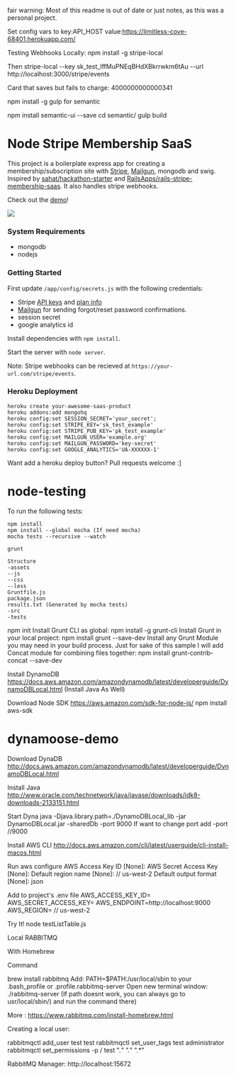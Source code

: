 fair warning: Most of this readme is out of date or just notes, as this was a personal project.

Set config vars to
key:API_HOST value:https://limitless-cove-68401.herokuapp.com/

Testing Webhooks Locally:
 npm install -g stripe-local

 Then
 stripe-local --key sk_test_lffMuPNEqBHdXBkrrwkm6tAu --url http://localhost:3000/stripe/events


Card that saves but fails to charge:
4000000000000341


npm install -g gulp for semantic

npm install semantic-ui --save
cd semantic/
gulp build

# Node Stripe Membership SaaS

This project is a boilerplate express app for creating a membership/subscription site with [Stripe](https://stripe.com), [Mailgun](https://mailgun.com/signup), mongodb and swig. Inspired by [sahat/hackathon-starter](https://github.com/sahat/hackathon-starter) and [RailsApps/rails-stripe-membership-saas](https://github.com/RailsApps/rails-stripe-membership-saas). It also handles stripe webhooks.

Check out the [demo](https://node-stripe-membership-saas.herokuapp.com/dashboard)!

<a href="https://node-stripe-membership-saas.herokuapp.com/dashboard">
    <img src="https://a16545fb495c8760fb33-4cec33efbe2744e99ba863e52edb2075.ssl.cf2.rackcdn.com/stripe-membership-app-screenshot.png">
</a>

### System Requirements

- mongodb
- nodejs

### Getting Started

First update `/app/config/secrets.js` with the following credentials:

- Stripe [API keys](https://dashboard.stripe.com/account/apikeys) and [plan info](https://dashboard.stripe.com/test/plans)
- [Mailgun](https://mailgun.com/signup) for sending forgot/reset password confirmations.
- session secret
- google analytics id

Install dependencies with `npm install`.

Start the server with `node server`.

Note: Stripe webhooks can be recieved at `https://your-url.com/stripe/events`.

### Heroku Deployment

```
heroku create your-awesome-saas-product
heroku addons:add mongohq
heroku config:set SESSION_SECRET='your_secret';
heroku config:set STRIPE_KEY='sk_test_example'
heroku config:set STRIPE_PUB_KEY='pk_test_example'
heroku config:set MAILGUN_USER='example.org'
heroku config:set MAILGUN_PASSWORD='key-secret'
heroku config:set GOOGLE_ANALYTICS='UA-XXXXXX-1'
```

Want add a heroku deploy button? Pull requests welcome :]



# node-testing

To run the following tests:

```
npm install
npm install --global mocha (If need mocha)
mocha tests --recursive --watch

grunt

Structure
-assets
--js
--css
--less
Gruntfile.js
package.json
results.txt (Generated by mocha tests)
-src
-tests
```

npm init
Install Grunt CLI as global:
npm install -g grunt-cli
Install Grunt in your local project:
npm install grunt --save-dev
Install any Grunt Module you may need in your build process. Just for sake of this sample I will add Concat module for combining files together:
npm install grunt-contrib-concat --save-dev

Install DynamoDB
https://docs.aws.amazon.com/amazondynamodb/latest/developerguide/DynamoDBLocal.html
(Install Java As Well)

Download Node SDK
https://aws.amazon.com/sdk-for-node-js/
npm install aws-sdk












# dynamoose-demo

Download DynaDB
http://docs.aws.amazon.com/amazondynamodb/latest/developerguide/DynamoDBLocal.html

Install Java
http://www.oracle.com/technetwork/java/javase/downloads/jdk8-downloads-2133151.html

Start Dyna
java -Djava.library.path=./DynamoDBLocal_lib -jar DynamoDBLocal.jar -sharedDb -port 9000
If want to change port add -port <PORT NUMBER> //9000


Install AWS CLI
http://docs.aws.amazon.com/cli/latest/userguide/cli-install-macos.html

Run
aws configure
AWS Access Key ID [None]: <YOUR MADE UP ID>
AWS Secret Access Key [None]: <YOUR MADE UP KEY>
Default region name [None]: <YOUR REGION> // us-west-2
Default output format [None]: json

Add to project's .env file
AWS_ACCESS_KEY_ID=<YOUR MADE UP ID>
AWS_SECRET_ACCESS_KEY=<YOUR MADE UP KEY>
AWS_ENDPOINT=http://localhost:9000
AWS_REGION= <YOUR REGION> // us-west-2

Try It!
node testListTable.js









Local RABBITMQ

With Homebrew

Command

brew install rabbitmq
Add: PATH=$PATH:/usr/local/sbin to your .bash_profile or .profile.rabbitmq-server
Open new terminal window:
./rabbitmq-server
(If path doesnt work, you can always go to usr/local/sbin/) and run the command there)

More : https://www.rabbitmq.com/install-homebrew.html

Creating a local user:

rabbitmqctl add_user test test
rabbitmqctl set_user_tags test administrator
rabbitmqctl set_permissions -p / test ".*" ".*" ".*"

RabbitMQ Manager:
http://localhost:15672
